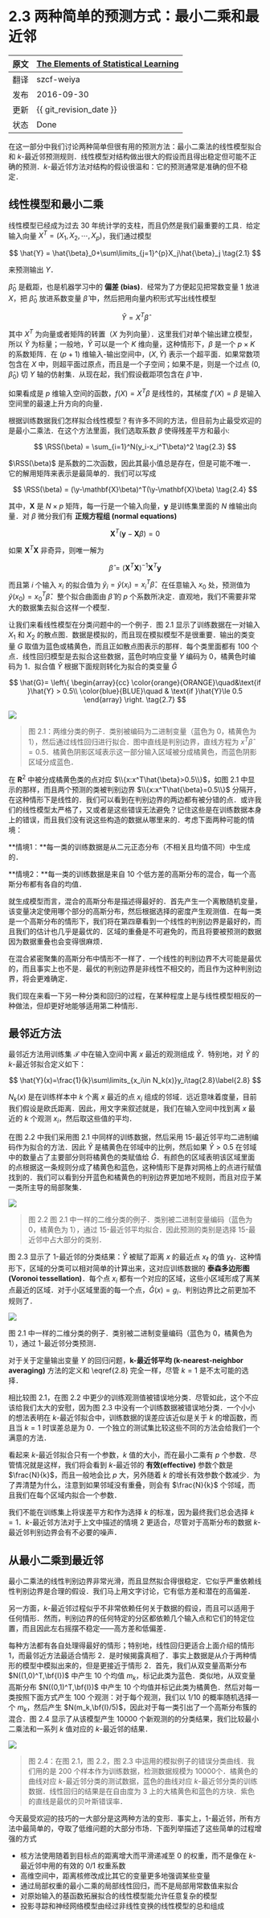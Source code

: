 # 2.3 两种简单的预测方式：最小二乘和最近邻

原文     | [The Elements of Statistical Learning](https://web.stanford.edu/~hastie/ElemStatLearn/printings/ESLII_print12.pdf#page=30)
      ---|---
翻译     | szcf-weiya
 发布 | 2016-09-30 
更新 | {{ git_revision_date }}
状态 | Done

在这一部分中我们讨论两种简单但很有用的预测方法：最小二乘法的线性模型拟合和 $k$-最近邻预测规则．线性模型对结构做出很大的假设而且得出稳定但可能不正确的预测．$k$-最近邻方法对结构的假设很温和：它的预测通常是准确的但不稳定．

## 线性模型和最小二乘

线性模型已经成为过去 30 年统计学的支柱，而且仍然是我们最重要的工具．给定输入向量 $X^T=(X_1,X_2,\cdots,X_p)$，我们通过模型

$$
\hat{Y} = \hat{\beta}_0+\sum\limits_{j=1}^{p}X_j\hat{\beta}_j
\tag{2.1}
$$

来预测输出 $Y$．

$\hat{\beta}_0$ 是截距，也是机器学习中的 **偏差 (bias)**．经常为了方便起见把常数变量 $1$ 放进 $X$，把 $\hat{\beta}_0$ 放进系数变量 $\hat{\beta}$ 中，然后把用向量内积形式写出线性模型

$$
\hat{Y} = X^T\hat{\beta}
\tag{2.2}
$$

其中 $X^T$ 为向量或者矩阵的转置（$X$ 为列向量）．这里我们对单个输出建立模型，所以 $\hat{Y}$ 为标量；一般地，$\hat{Y}$ 可以是一个 $K$ 维向量，这种情形下，$\beta$ 是一个 $p\times K$ 的系数矩阵．在 $(p+1)$ 维输入-输出空间中，$(X,\hat{Y})$ 表示一个超平面．如果常数项包含在 $X$ 中，则超平面过原点，而且是一个子空间；如果不是，则是一个过点 $(0,\hat{\beta}_0)$ 切 $Y$ 轴的仿射集．从现在起，我们假设截距项包含在 $\hat{\beta}$ 中．

如果看成是 $p$ 维输入空间的函数，$f(X)=X^T\beta$ 是线性的，其梯度 $f'(X)=\beta$ 是输入空间里的最速上升方向的向量．

根据训练数据我们怎样拟合线性模型？有许多不同的方法，但目前为止最受欢迎的是最小二乘法．在这个方法里面，我们选取系数 $\beta$ 使得残差平方和最小:

$$
\RSS(\beta) = \sum_{i=1}^N(y_i-x_i^T\beta)^2
\tag{2.3}
$$

$\RSS(\beta)$ 是系数的二次函数，因此其最小值总是存在，但是可能不唯一．它的解用矩阵来表示是最简单的．我们可以写成

$$
\RSS(\beta) = (\y-\mathbf{X}\beta)^T(\y-\mathbf{X}\beta)
\tag{2.4}
$$

其中，$\mathbf{X}$ 是 $N\times p$ 矩阵，每一行是一个输入向量，$\mathbf{y}$ 是训练集里面的 $N$ 维输出向量．对 $\beta$ 微分我们有 **正规方程组 (normal equations)**

$$
\mathbf{X}^T(\mathbf{y}-\mathbf{X}\beta)=0
\tag{2.5}
$$

如果 $\mathbf{X}^T\mathbf{X}$ 非奇异，则唯一解为

$$
\hat{\beta}=(\mathbf{X}^T\mathbf{X})^{-1}\mathbf{X}^T\mathbf{y}
\tag{2.6}
$$

而且第 $i$ 个输入 $x_i$ 的拟合值为 $\hat{y}_i=\hat{y}(x_i)=x_i^T\hat{\beta}$．在任意输入 $x_0$ 处，预测值为 $\hat{y}(x_0)=x_0^T\hat{\beta}$．整个拟合曲面由 $\hat{\beta}$ 的 $p$ 个系数所决定．直观地，我们不需要非常大的数据集去拟合这样一个模型．

让我们来看线性模型在分类问题中的一个例子．图 2.1 显示了训练数据在一对输入 $X_1$ 和 $X_2$ 的散点图．数据是模拟的，而且现在模拟模型不是很重要．输出的类变量 $G$ 取值为蓝色或橘黄色，而且正如散点图表示的那样．每个类里面都有 $100$ 个点．线性回归模型是去拟合这些数据，蓝色时响应变量 $Y$ 编码为 $0$，橘黄色时编码为 $1$．拟合值 $\hat{Y}$ 根据下面规则转化为拟合的类变量 $\hat{G}$

$$
\hat{G}=
\left\{
\begin{array}{cc}
\color{orange}{ORANGE}\quad&\text{if }\hat{Y} > 0.5\\
\color{blue}{BLUE}\quad & \text{if }\hat{Y}\le 0.5
\end{array}
\right.
\tag{2.7}
$$

![](../img/02/fig2.1.png)

> 图 2.1：两维分类的例子．类别被编码为二进制变量（蓝色为 $0$，橘黄色为 $1$），然后通过线性回归进行拟合．图中直线是判别边界，直线方程为 $x^T\hat{\beta}=0.5$．橘黄色阴影区域表示这一部分输入区域被分成橘黄色，而蓝色阴影区域分成蓝色．

在 $\mathbf{R}^2$ 中被分成橘黄色类的点对应 $\\{x:x^T\hat{\beta}>0.5\\}$，如图 2.1 中显示的那样，而且两个预测的类被判别边界 $\\{x:x^T\hat{\beta}=0.5\\}$ 分隔开，在这种情形下是线性的．我们可以看到在判别边界的两边都有被分错的点．或许我们的线性模型太严格了，又或者是这些错误无法避免？记住这些是在训练数据本身上的错误，而且我们没有说这些构造的数据从哪里来的．考虑下面两种可能的情境：

**情境1：**每一类的训练数据是从二元正态分布（不相关且均值不同）中生成的．

**情境2：**每一类的训练数据是来自 $10$ 个低方差的高斯分布的混合，每一个高斯分布都有各自的均值．

就生成模型而言，混合的高斯分布是描述得最好的．首先产生一个离散随机变量，该变量决定使用哪个部分的高斯分布，然后根据选择的密度产生观测值．在每一类是一个高斯分布的情形下，我们将在第四章看到一个线性的判别边界是最好的，而且我们的估计也几乎是最优的．区域的重叠是不可避免的，而且将要被预测的数据因为数据重叠也会变得很麻烦．

在混合紧密聚集的高斯分布中情形不一样了．一个线性的判别边界不大可能是最优的，而且事实上也不是．最优的判别边界是非线性不相交的，而且作为这种判别边界，将会更难确定．

我们现在来看一下另一种分类和回归的过程，在某种程度上是与线性模型相反的一种做法，但却更好地能够适用第二种情形．

## 最邻近方法

最邻近方法用训练集 $\mathcal{T}$ 中在输入空间中离 $x$ 最近的观测组成 $\hat{Y}$．特别地，对 $\hat{Y}$ 的 $k$-最近邻拟合定义如下：

$$
\hat{Y}(x)=\frac{1}{k}\sum\limits_{x_i\in N_k(x)}y_i\tag{2.8}\label{2.8}
$$

$N_k(x)$ 是在训练样本中 $k$ 个离 $x$ 最近的点 $x_i$ 组成的邻域．远近意味着度量，目前我们假设是欧氏距离．因此，用文字来叙述就是，我们在输入空间中找到离 $x$ 最近的 $k$ 个观测 $x_i$，然后取这些值的平均．

在图 2.2 中我们采用图 2.1 中同样的训练数据，然后采用 $15$-最近邻平均二进制编码作为拟合的方法．因此 $\hat{Y}$ 是橘黄色在邻域中的比例，然后如果 $\hat{Y} > 0.5$ 在邻域中的数量占了主要部分则将橘黄色的类赋值给 $\hat{G}$．有颜色的区域表明该区域里面的点根据这一条规则分成了橘黄色和蓝色，这种情形下是靠对网格上的点进行赋值找到的．我们可以看到分开蓝色和橘黄色的判别边界更加地不规则，而且对应于某一类所主导的局部聚集．

![](../img/02/fig2.2.png)

> 图 2.2 图 2.1 中一样的二维分类的例子．类别被二进制变量编码（蓝色为 $0$，橘黄色为 $1$），通过 $15$-最近邻平均拟合．因此预测的类别是选择 $15$-最近邻中占大部分的类别．

图 2.3 显示了 $1$-最近邻的分类结果：$\hat{Y}$ 被赋了距离 $x$ 的最近点 $x_{\ell}$ 的值 $y_{\ell}$．这种情形下，区域的分类可以相对简单的计算出来，这对应训练数据的 **泰森多边形图 (Voronoi tessellation)**．每个点 $x_i$ 都有一个对应的区域，这些小区域形成了离某点最近的区域．对于小区域里面的每一个点，$\hat{G}(x)=g_i$．判别边界比之前更加不规则了．

![](../img/02/fig2.3.png)

图 2.1 中一样的二维分类的例子．类别被二进制变量编码（蓝色为 $0$，橘黄色为 $1$），通过 $1$-最近邻分类预测．

对于关于定量输出变量 $Y$ 的回归问题，**k-最近邻平均 (k-nearest-neighbor averaging)** 方法的定义和 \eqref{2.8} 完全一样，尽管 $k=1$ 是不太可能的选择．

相比较图 2.1，在图 2.2 中更少的训练观测值被错误地分类．尽管如此，这个不应该给我们太大的安慰，因为图 2.3 中没有一个训练数据被错误地分类．一个小小的想法表明在 $k$-最近邻拟合中，训练数据的误差应该近似是关于 $k$ 的增函数，而且当 $k=1$ 时误差总是为 $0$．一个独立的测试集比较这些不同的方法会给我们一个满意的方法．

看起来 $k$-最近邻拟合只有一个参数，$k$ 值的大小，而在最小二乘有 $p$ 个参数．尽管情况就是这样，我们将会看到 $k$-最近邻的 **有效(effective)** 参数个数是 $\frac{N}{k}$，而且一般地会比 $p$ 大，另外随着 $k$ 的增长有效参数个数减少．为了弄清楚为什么，注意到如果邻域没有重叠，则会有 $\frac{N}{k}$ 个邻域，而且我们在每个区域内拟合一个参数．

我们不能在训练集上将误差平方和作为选择 $k$ 的标准，因为最终我们总会选择 $k=1$．$k$-最近邻方法对于上文中描述的情境 $2$ 更适合，尽管对于高斯分布的数据 $k$-最近邻判别边界会有不必要的噪声．

## 从最小二乘到最近邻

最小二乘法的线性判别边界非常光滑，而且显然拟合得很稳定．它似乎严重依赖线性判别边界是合理的假设．我们马上用文字讨论，它有低方差和潜在的高偏差．

另一方面，$k$-最近邻过程似乎不非常依赖任何关于数据的假设，而且可以适用于任何情形．然而，判别边界的任何特定的分区都依赖几个输入点和它们的特定位置，而且因此左右摇摆不稳定——高方差和低偏差．

每种方法都有各自处理得最好的情形；特别地，线性回归更适合上面介绍的情形 $1$，而最邻近方法最适合情形 $2$．是时候揭露真相了．事实上数据是从介于两种情形的模型中模拟出来的，但是更接近于情形 $2$．首先，我们从双变量高斯分布 $N((1,0)^T,\bf{I})$ 中产生 $10$ 个均值 $m_k$，标记此类为蓝色．类似地，从双变量高斯分布 $N((0,1)^T,\bf{I})$ 中产生 $10$ 个均值并标记此类为橘黄色．然后对每一类按照下面方式产生 $100$ 个观测：对于每个观测，我们以 $1/10$ 的概率随机选择一个 $m_k$，然后产生 $N(m_k,\bf{I}/5)$，因此对于每一类引出了一个高斯分布簇的混合．图 2.4 显示了从该模型产生 $10000$ 个新观测的的分类结果，我们比较最小二乘法和一系列 $k$ 值对应的 $k$-最近邻的结果．

![](../img/02/fig2.4.png)

> 图 2.4：在图 2.1，图 2.2，图 2.3 中运用的模拟例子的错误分类曲线．我们用的是 $200$ 个样本作为训练数据，检测数据规模为 $10000$个．橘黄色的曲线对应 $k$-最近邻分类的测试数据，蓝色的曲线对应 $k$-最近邻分类的训练数据．线性回归的结果是在自由度为 $3$ 上的大橘黄色和蓝色的方块．紫色的直线是最优的贝叶斯错误率．

今天最受欢迎的技巧的一大部分是这两种方法的变形．事实上，$1$-最近邻，所有方法中最简单的，夺取了低维问题的大部分市场．下面列举描述了这些简单的过程增强的方式

- 核方法使用随着到目标点的距离增大而平滑递减至 $0$ 的权重，而不是像在 $k$-最近邻中用的有效的 $0/1$ 权重系数
- 高维空间中，距离核修改成比其它的变量更多地强调某些变量
- 通过局部权重的最小二乘的局部线性回归，而不是局部用常数值来拟合
- 对原始输入的基函数拓展拟合的线性模型能允许任意复杂的模型
- 投影寻踪和神经网络模型由经过非线性变换的线性模型的总和组成

